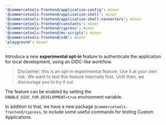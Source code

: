 ```yaml
---
'@commercetools-frontend/application-config': minor
'@commercetools-frontend/application-shell': minor
'@commercetools-frontend/application-shell-connectors': minor
'@commercetools-frontend/constants': minor
'@commercetools-frontend/cypress': minor
'@commercetools-frontend/mc-scripts': minor
'@commercetools-frontend/sdk': minor
'playground': minor
---
```


Introduce a new **experimental opt-in** feature to authenticate the application for local development, using an OIDC-like workflow.

> Disclaimer: this is an opt-in experimental feature. Use it at your own risk.
> We want to test this feature internally first. Until then, we discourage you to try it out.

The feature can be enabled by setting the `ENABLE_OIDC_FOR_DEVELOPMENT=true` environment variable.

In addition to that, we have a new package `@commercetools-frontend/cypress`, to include some useful commands for testing Custom Applications.
